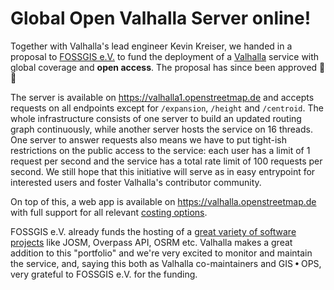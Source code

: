 # Global Open Valhalla Server online!

Together with Valhalla's lead engineer Kevin Kreiser, we handed in a proposal to [FOSSGIS e.V.](https://www.fossgis.de) to fund the deployment of a [Valhalla](https://github.com/valhalla/valhalla) service with global coverage and **open access**. The proposal has since been approved :partying_face: :partying_face: 

The server is available on https://valhalla1.openstreetmap.de and accepts requests on all endpoints except for `/expansion`, `/height` and `/centroid`. The whole infrastructure consists of one server to build an updated routing graph continuously, while another server hosts the service on 16 threads. One server to answer requests also means we have to put tight-ish restrictions on the public access to the service: each user has a limit of 1 request per second and the service has a total rate limit of 100 requests per second. We still hope that this initiative will serve as in easy entrypoint for interested users and foster Valhalla's contributor community. 

On top of this, a web app is available on https://valhalla.openstreetmap.de with full support for all relevant [costing options](https://github.com/valhalla/valhalla/blob/master/docs/api/turn-by-turn/api-reference.md#costing-options).

FOSSGIS e.V. already funds the hosting of a [great variety of software projects](https://www.fossgis.de/aktivitäten/langzeitförderungen/) like JOSM, Overpass API, OSRM etc. Valhalla makes a great addition to this "portfolio" and we're very excited to monitor and maintain the service, and, saying this both as Valhalla co-maintainers and GIS • OPS, very grateful to FOSSGIS e.V. for the funding.
